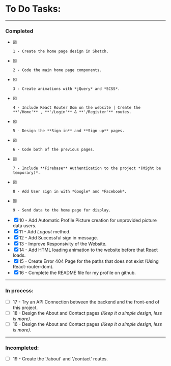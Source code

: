 # To Do Tasks:
  
---
 
### Completed
- [x]     1 - Create the home page design in Sketch.  
- [x]     2 - Code the main home page components.  
- [x]     3 - Create animations with *jQuery* and *SCSS*.  
- [x]     4 - Include React Router Dom on the website | Create the **'/Home'** , **'/Login'** & **'/Register'** routes.  
- [x]     5 - Design the **Sign in** and **Sign up** pages.  
- [x]     6 - Code both of the previous pages.  
- [x]     7 - Include **Firebase** Authentication to the project *(Might be temporary)*.  
- [x]     8 - Add User sign in with *Google* and *Facebook*.  
- [x]     9 - Send data to the home page for display.  
- [x]    10 - Add Automatic Profile Picture creation for unprovided picture data users.  
- [x]    11 - Add *Logout* method.  
- [x]    12 - Add Successful sign in message.  
- [x]    13 - Improve Responsivity of the Website.  
- [x]    14 - Add HTML loading animation to the website before that React loads.  
- [x]    15 - Create Error 404 Page for the paths that does not exist (Using React-router-dom).  
- [x]    16 - Complete the README file for my profile on github.
  
---
  
### In process:
- [ ]    17 - Try an API Connection between the backend and the front-end of this project.
- [ ]    18 - Design the About and Contact pages *(Keep it a simple design, less is more)*. 
- [ ]    16 - Design the About and Contact pages *(Keep it a simple design, less is more)*.   
---
  
### Incompleted:
- [ ]    19 - Create the '/about' and '/contact' routes. 
